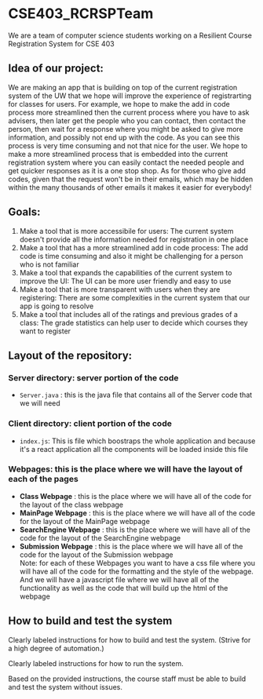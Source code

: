 # CSE403_RCRSPTeam
We are a team of computer science students working on a Resilient Course Registration System for CSE 403


## Idea of our project: 
We are making an app that is building on top of the current registration system of the UW that we hope will improve the experience of registrarting for classes for users. For example, we hope to make the add in code process more streamlined then the current process where you have to ask advisers, then later get the people who you can contact, then contact the person, then wait for a response where you might be asked to give more information, and possibly not end up with the code. As you can see this process is very time consuming and not that nice for the user. We hope to make a more streamlined process that is embedded into the current registration system where you can easily contact the needed people and get quicker responses as it is a one stop shop. As for those who give add codes, given that the request won't be in their emails, which may be hidden within the many thousands of other emails it makes it easier for everybody! 


## Goals: 
1. Make a tool that is more accessibile for users: The current system doesn't provide all the information needed for registration in one place
2. Make a tool that has a more streamlined add in code process: The add code is time consuming and also it might be challenging for a person who is not familiar
3. Make a tool that expands the capabilities of the current system to improve the UI: The UI can be more user friendly and easy to use
4. Make a tool that is more transparent with users when they are registering: There are some complexities in the current system that our app is going to resolve
5. Make a tool that includes all of the ratings and previous grades of a class: The grade statistics can help user to decide which courses they want to register


## Layout of the repository:
###    Server directory: server portion of the code 
-  `Server.java` : this is the java file that contains all of the Server code that we will need
    
###    Client directory: client portion of the code 
-  `index.js`: This is file which boostraps the whole application and because it's a react application all the components will be loaded inside this file
###    Webpages: this is the place where we will have the layout of each of the pages
-  **Class Webpage** : this is the place where we will have all of the code for the layout of the class webpage <br/>
-  **MainPage Webpage** : this is the place where we will have all of the code for the layout of the MainPage webpage <br/>
-  **SearchEngine Webpage** : this is the place where we will have all of the code for the layout of the SearchEngine webpage <br/>
-  **Submission Webpage** : this is the place where we will have all of the code for the layout of the Submission webpage <br/>
      Note: for each of these Webpages you want to have a css file where you will have all of the code for the formatting and the 
        style of the webpage. And we will have a javascript file where we will have all of the functionality as well as the code 
        that will build up the html of the webpage 


## How to build and test the system 

Clearly labeled instructions for how to build and test the system. (Strive for a high degree of automation.)

Clearly labeled instructions for how to run the system.

Based on the provided instructions, the course staff must be able to build and test the system without issues.

